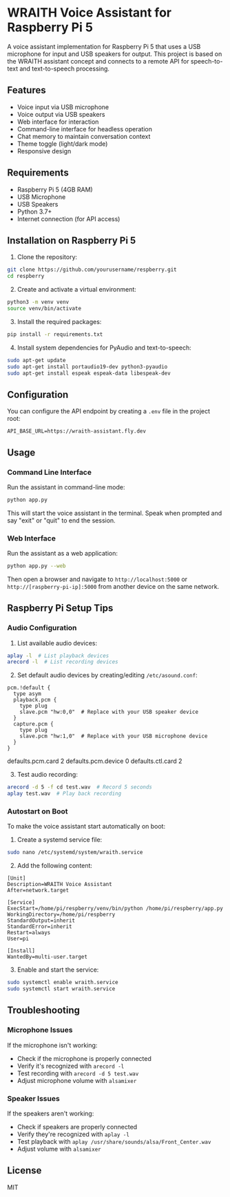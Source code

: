 # WRAITH Voice Assistant for Raspberry Pi 5

A voice assistant implementation for Raspberry Pi 5 that uses a USB microphone for input and USB speakers for output. This project is based on the WRAITH assistant concept and connects to a remote API for speech-to-text and text-to-speech processing.

## Features

- Voice input via USB microphone
- Voice output via USB speakers
- Web interface for interaction
- Command-line interface for headless operation
- Chat memory to maintain conversation context
- Theme toggle (light/dark mode)
- Responsive design

## Requirements

- Raspberry Pi 5 (4GB RAM)
- USB Microphone
- USB Speakers
- Python 3.7+
- Internet connection (for API access)

## Installation on Raspberry Pi 5

1. Clone the repository:
```bash
git clone https://github.com/yourusername/respberry.git
cd respberry
```

2. Create and activate a virtual environment:
```bash
python3 -m venv venv
source venv/bin/activate
```

3. Install the required packages:
```bash
pip install -r requirements.txt
```

4. Install system dependencies for PyAudio and text-to-speech:
```bash
sudo apt-get update
sudo apt-get install portaudio19-dev python3-pyaudio
sudo apt-get install espeak espeak-data libespeak-dev
```

## Configuration

You can configure the API endpoint by creating a `.env` file in the project root:

```
API_BASE_URL=https://wraith-assistant.fly.dev
```

## Usage

### Command Line Interface

Run the assistant in command-line mode:

```bash
python app.py
```

This will start the voice assistant in the terminal. Speak when prompted and say "exit" or "quit" to end the session.

### Web Interface

Run the assistant as a web application:

```bash
python app.py --web
```

Then open a browser and navigate to `http://localhost:5000` or `http://[raspberry-pi-ip]:5000` from another device on the same network.

## Raspberry Pi Setup Tips

### Audio Configuration

1. List available audio devices:
```bash
aplay -l  # List playback devices
arecord -l  # List recording devices
```

2. Set default audio devices by creating/editing `/etc/asound.conf`:
```
pcm.!default {
  type asym
  playback.pcm {
    type plug
    slave.pcm "hw:0,0"  # Replace with your USB speaker device
  }
  capture.pcm {
    type plug
    slave.pcm "hw:1,0"  # Replace with your USB microphone device
  }
}
```


defaults.pcm.card 2
defaults.pcm.device 0
defaults.ctl.card 2

3. Test audio recording:
```bash
arecord -d 5 -f cd test.wav  # Record 5 seconds
aplay test.wav  # Play back recording
```

### Autostart on Boot

To make the voice assistant start automatically on boot:

1. Create a systemd service file:
```bash
sudo nano /etc/systemd/system/wraith.service
```

2. Add the following content:
```
[Unit]
Description=WRAITH Voice Assistant
After=network.target

[Service]
ExecStart=/home/pi/respberry/venv/bin/python /home/pi/respberry/app.py
WorkingDirectory=/home/pi/respberry
StandardOutput=inherit
StandardError=inherit
Restart=always
User=pi

[Install]
WantedBy=multi-user.target
```

3. Enable and start the service:
```bash
sudo systemctl enable wraith.service
sudo systemctl start wraith.service
```

## Troubleshooting

### Microphone Issues

If the microphone isn't working:
- Check if the microphone is properly connected
- Verify it's recognized with `arecord -l`
- Test recording with `arecord -d 5 test.wav`
- Adjust microphone volume with `alsamixer`

### Speaker Issues

If the speakers aren't working:
- Check if speakers are properly connected
- Verify they're recognized with `aplay -l`
- Test playback with `aplay /usr/share/sounds/alsa/Front_Center.wav`
- Adjust volume with `alsamixer`

## License

MIT
